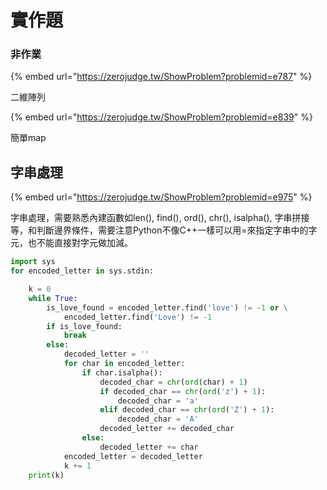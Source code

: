 # 實作題

### 

### 非作業

{% embed url="https://zerojudge.tw/ShowProblem?problemid=e787" %}

二維陣列

{% embed url="https://zerojudge.tw/ShowProblem?problemid=e839" %}

簡單map





## 字串處理

{% embed url="https://zerojudge.tw/ShowProblem?problemid=e975" %}

字串處理，需要熟悉內建函數如len\(\), find\(\), ord\(\), chr\(\), isalpha\(\), 字串拼接等，和判斷邊界條件，需要注意Python不像C++一樣可以用=來指定字串中的字元，也不能直接對字元做加減。

```python
import sys
for encoded_letter in sys.stdin:

    k = 0
    while True:
        is_love_found = encoded_letter.find('love') != -1 or \
            encoded_letter.find('Love') != -1
        if is_love_found:
            break
        else:
            decoded_letter = ''
            for char in encoded_letter:
                if char.isalpha():
                    decoded_char = chr(ord(char) + 1)
                    if decoded_char == chr(ord('z') + 1):
                        decoded_char = 'a'
                    elif decoded_char == chr(ord('Z') + 1):
                        decoded_char = 'A'
                    decoded_letter += decoded_char
                else:
                    decoded_letter += char
            encoded_letter = decoded_letter
            k += 1
    print(k)
```



